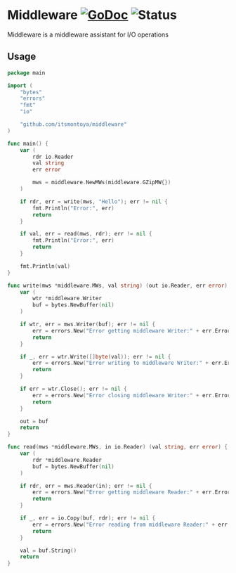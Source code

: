 # Middleware [![GoDoc](https://godoc.org/github.com/itsmontoya/middleware?status.svg)](https://godoc.org/github.com/itsmontoya/middleware) ![Status](https://img.shields.io/badge/status-alpha-red.svg)
Middleware is a middleware assistant for I/O operations

## Usage
```go
package main

import (
	"bytes"
	"errors"
	"fmt"
	"io"

	"github.com/itsmontoya/middleware"
)

func main() {
	var (
		rdr io.Reader
		val string
		err error

		mws = middleware.NewMWs(middleware.GZipMW{})
	)

	if rdr, err = write(mws, "Hello"); err != nil {
		fmt.Println("Error:", err)
		return
	}

	if val, err = read(mws, rdr); err != nil {
		fmt.Println("Error:", err)
		return
	}

	fmt.Println(val)
}

func write(mws *middleware.MWs, val string) (out io.Reader, err error) {
	var (
		wtr *middleware.Writer
		buf = bytes.NewBuffer(nil)
	)

	if wtr, err = mws.Writer(buf); err != nil {
		err = errors.New("Error getting middleware Writer:" + err.Error())
		return
	}

	if _, err = wtr.Write([]byte(val)); err != nil {
		err = errors.New("Error writing to middleware Writer:" + err.Error())
		return
	}

	if err = wtr.Close(); err != nil {
		err = errors.New("Error closing middleware Writer:" + err.Error())
		return
	}

	out = buf
	return
}

func read(mws *middleware.MWs, in io.Reader) (val string, err error) {
	var (
		rdr *middleware.Reader
		buf = bytes.NewBuffer(nil)
	)

	if rdr, err = mws.Reader(in); err != nil {
		err = errors.New("Error getting middleware Reader:" + err.Error())
		return
	}

	if _, err = io.Copy(buf, rdr); err != nil {
		err = errors.New("Error reading from middleware Reader:" + err.Error())
		return
	}

	val = buf.String()
	return
}

```